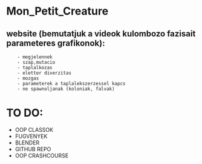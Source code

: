 # Mon_Petit_Creature
## website (bemutatjuk a videok kulombozo fazisait parameteres grafikonok):
        - megjelennek 
        - szap,mutacio 
        - taplalkozas 
        - eletter diverzitas  
        - mozgas 
        - parameterek a taplalekszerzessel kapcs 
        - ne spawnoljanak (koloniak, falvak) 
                    
# TO DO: 
  - OOP CLASSOK 
  - FUGVENYEK
  - BLENDER
  - GITHUB REPO
  - OOP CRASHCOURSE 

